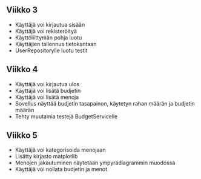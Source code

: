 ## Viikko 3
- Käyttäjä voi kirjautua sisään 
- Käyttäjä voi rekisteröityä
- Käyttöliittymän pohja luotu
- Käyttäjien tallennus tietokantaan
- UserRepositorylle luotu testit

## Viikko 4
- Käyttäjä voi kirjautua ulos
- Käyttäjä voi lisätä budjetin
- Käyttäjä voi lisätä menoja
- Sovellus näyttää budjetin tasapainon, käytetyn rahan määrän ja budjetin määrän
- Tehty muutamia testejä BudgetServicelle 
 
## Viikko 5  
- Käyttäjä voi kategorisoida menojaan
- Lisätty kirjasto matplotlib
- Menojen jakautuminen näytetään ympyrädiagrammin muodossa
- Käyttäjä voi nollata budjetin ja menot
